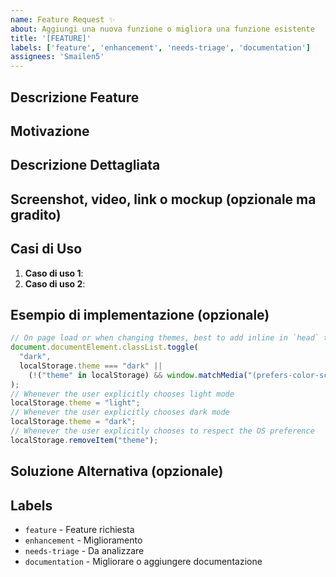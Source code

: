 ```yaml
---
name: Feature Request ✨
about: Aggiungi una nuova funzione o migliora una funzione esistente
title: '[FEATURE]'
labels: ['feature', 'enhancement', 'needs-triage', 'documentation']
assignees: 'Smailen5'
---
```


## Descrizione Feature

<!-- Descrivi la feature che vorresti aggiungere o migliorare -->

## Motivazione

<!-- Spiega perché la feature è necessaria -->

## Descrizione Dettagliata

<!-- Descrivi nel dettaglio come la feature dovrebbe funzionare -->

## Screenshot, video, link o mockup (opzionale ma gradito)

<!-- Screenshot, video, link o mockup che mostra la feature -->

## Casi di Uso

<!-- Elenca i casi di uso tipici -->

1. **Caso di uso 1**: <!-- Descrizione del caso di uso -->
2. **Caso di uso 2**: <!-- Descrizione del caso di uso -->

## Esempio di implementazione (opzionale)

<!-- Se hai un esempio di implementazione, spiega come può essere implementata -->

```typescript
// On page load or when changing themes, best to add inline in `head` to avoid FOUC
document.documentElement.classList.toggle(
  "dark",
  localStorage.theme === "dark" ||
    (!("theme" in localStorage) && window.matchMedia("(prefers-color-scheme: dark)").matches),
);
// Whenever the user explicitly chooses light mode
localStorage.theme = "light";
// Whenever the user explicitly chooses dark mode
localStorage.theme = "dark";
// Whenever the user explicitly chooses to respect the OS preference
localStorage.removeItem("theme");
```

## Soluzione Alternativa (opzionale)

<!-- Se hai una soluzione alternativa, spiega come può essere implementata -->

## Labels

<!-- Aggiungi i labels appropriati ed elimina questa sezione -->

- `feature` - Feature richiesta
- `enhancement` - Miglioramento
- `needs-triage` - Da analizzare
- `documentation` - Migliorare o aggiungere documentazione
